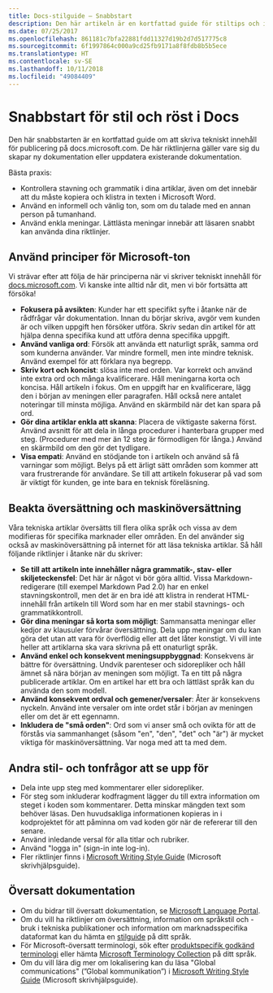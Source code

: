```yaml
---
title: Docs-stilguide – Snabbstart
description: Den här artikeln är en kortfattad guide för stiltips och innehåller de mest grundläggande ämnena för att komma igång med docs.microsoft.com.
ms.date: 07/25/2017
ms.openlocfilehash: 861181c7bfa22881fdd11327d19b2d7d517775c8
ms.sourcegitcommit: 6f1997864c000a9cd25fb9171a8f8fdb8b5b5ece
ms.translationtype: HT
ms.contentlocale: sv-SE
ms.lasthandoff: 10/11/2018
ms.locfileid: "49084409"
---
```

# <a name="docs-style-and-voice-quick-start"></a>Snabbstart för stil och röst i Docs

Den här snabbstarten är en kortfattad guide om att skriva tekniskt innehåll för publicering på docs.microsoft.com. De här riktlinjerna gäller vare sig du skapar ny dokumentation eller uppdatera existerande dokumentation.

Bästa praxis:

- Kontrollera stavning och grammatik i dina artiklar, även om det innebär att du måste kopiera och klistra in texten i Microsoft Word.
- Använd en informell och vänlig ton, som om du talade med en annan person på tumanhand.
- Använd enkla meningar. Lättlästa meningar innebär att läsaren snabbt kan använda dina riktlinjer.

## <a name="use-the-microsoft-voice-principles"></a>Använd principer för Microsoft-ton

Vi strävar efter att följa de här principerna när vi skriver tekniskt innehåll för [docs.microsoft.com](https://docs.microsoft.com). Vi kanske inte alltid når dit, men vi bör fortsätta att försöka!

- **Fokusera på avsikten**: Kunder har ett specifikt syfte i åtanke när de rådfrågar vår dokumentation. Innan du börjar skriva, avgör vem kunden är och vilken uppgift hen försöker utföra. Skriv sedan din artikel för att hjälpa denna specifika kund att utföra denna specifika uppgift.
- **Använd vanliga ord**: Försök att använda ett naturligt språk, samma ord som kunderna använder. Var mindre formell, men inte mindre teknisk. Använd exempel för att förklara nya begrepp.
- **Skriv kort och koncist**: slösa inte med orden. Var korrekt och använd inte extra ord och många kvalificerare. Håll meningarna korta och koncisa. Håll artikeln i fokus. Om en uppgift har en kvalificerare, lägg den i början av meningen eller paragrafen. Håll också nere antalet noteringar till minsta möjliga. Använd en skärmbild när det kan spara på ord.
- **Gör dina artiklar enkla att skanna**: Placera de viktigaste sakerna först. Använd avsnitt för att dela in långa procedurer i hanterbara grupper med steg. (Procedurer med mer än 12 steg är förmodligen för långa.) Använd en skärmbild om den gör det tydligare.
- **Visa empati**: Använd en stödjande ton i artikeln och använd så få varningar som möjligt. Belys på ett ärligt sätt områden som kommer att vara frustrerande för användare. Se till att artikeln fokuserar på vad som är viktigt för kunden, ge inte bara en teknisk föreläsning.

## <a name="consider-localization-and-machine-translation"></a>Beakta översättning och maskinöversättning

Våra tekniska artiklar översätts till flera olika språk och vissa av dem modifieras för specifika marknader eller områden. En del använder sig också av maskinöversättning på internet för att läsa tekniska artiklar. Så håll följande riktlinjer i åtanke när du skriver:

- **Se till att artikeln inte innehåller några grammatik-, stav- eller skiljeteckensfel**: Det här är något vi bör göra alltid. Vissa Markdown-redigerare (till exempel Markdown Pad 2.0) har en enkel stavningskontroll, men det är en bra idé att klistra in renderat HTML-innehåll från artikeln till Word som har en mer stabil stavnings- och grammatikkontroll.
- **Gör dina meningar så korta som möjligt**: Sammansatta meningar eller kedjor av klausuler förvårar översättning. Dela upp meningar om du kan göra det utan att vara för överflödig eller att det låter konstigt. Vi vill inte heller att artiklarna ska vara skrivna på ett onaturligt språk.
- **Använd enkel och konsekvent meningsuppbyggnad**: Konsekvens är bättre för översättning. Undvik parenteser och sidorepliker och håll ämnet så nära början av meningen som möjligt. Ta en titt på några publicerade artiklar. Om en artikel har ett bra och lättläst språk kan du använda den som modell.
- **Använd konsekvent ordval och gemener/versaler**: Åter är konsekvens nyckeln. Använd inte versaler om inte ordet står i början av meningen eller om det är ett egennamn.
- **Inkludera de "små orden"**: Ord som vi anser små och ovikta för att de förstås via sammanhanget (såsom "en", "den", "det" och "är") är mycket viktiga för maskinöversättning. Var noga med att ta med dem.

## <a name="other-style-and-voice-issues-to-watch-for"></a>Andra stil- och tonfrågor att se upp för

- Dela inte upp steg med kommentarer eller sidorepliker.
- För steg som inkluderar kodfragment lägger du till extra information om steget i koden som kommentarer. Detta minskar mängden text som behöver läsas. Den huvudsakliga informationen kopieras in i kodprojektet för att påminna om vad koden gör när de refererar till den senare.
- Använd inledande versal för alla titlar och rubriker.
- Använd "logga in" (sign-in inte log-in).
- Fler riktlinjer finns i [Microsoft Writing Style Guide](https://docs.microsoft.com/style-guide/welcome) (Microsoft skrivhjälpsguide).

## <a name="localized-documentation"></a>Översatt dokumentation

- Om du bidrar till översatt dokumentation, se [Microsoft Language Portal](https://www.microsoft.com/Language/Default.aspx).
- Om du vill ha riktlinjer om översättning, information om språkstil och -bruk i tekniska publikationer och information om marknadsspecifika dataformat kan du hämta en [stilguide](https://www.microsoft.com/Language/StyleGuides) på ditt språk.
- För Microsoft-översatt terminologi, sök efter [produktspecifik godkänd terminologi](https://www.microsoft.com/Language/Default.aspx) eller hämta [Microsoft Terminology Collection](https://www.microsoft.com/Language/Terminology.aspx) på ditt språk.
- Om du vill lära dig mer om lokalisering kan du läsa "Global communications" (”Global kommunikation”) i [Microsoft Writing Style Guide](https://docs.microsoft.com/style-guide/global-communications) (Microsoft skrivhjälpsguide).
